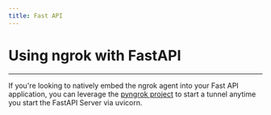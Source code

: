 ```yaml
---
title: Fast API
---
```


# Using ngrok with FastAPI

---

If you're looking to natively embed the ngrok agent into your Fast API application, you can leverage the [pyngrok project](https://pyngrok.readthedocs.io/en/latest/integrations.html#fastapi) to start a tunnel anytime you start the FastAPI Server via uvicorn.

